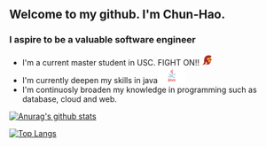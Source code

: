 ## Welcome to my github. I'm Chun-Hao.

### I aspire to be a valuable software engineer

* I'm a current master student in USC. FIGHT ON!! <img alt="trojan" src="https://github.com/ja841014/ja841014/blob/master/trojan.png" width="20">
* I'm currently deepen my skills in java<img alt="java" src="https://github.com/ja841014/ja841014/blob/master/java.png" width="50">
* I'm continuosly broaden my knowledge in programming such as database, cloud and web.

[![Anurag's github stats](https://github-readme-stats.vercel.app/api?username=ja841014&theme=dark)](https://github.com/anuraghazra/github-readme-stats)

[![Top Langs](https://github-readme-stats.vercel.app/api/top-langs/?username=ja841014&layout=compact&?hide=C#&langs_count=10)](https://github.com/anuraghazra/github-readme-stats)



[trojan]: <img alt="trojan" src="https://github.com/ja841014/ja841014/blob/master/trojan.png" width="25">